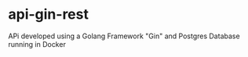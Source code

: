 # api-gin-rest
APi developed using a Golang Framework "Gin" and Postgres Database running in Docker
